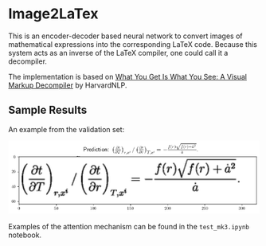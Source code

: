 
# Image2LaTex

This is an encoder-decoder based neural network to convert images of mathematical expressions into the corresponding LaTeX code. Because this system acts as an inverse of the LaTeX compiler, one could call it a decompiler.

The implementation is based on [What You Get Is What You See: A Visual Markup Decompiler](http://arxiv.org/pdf/1609.04938v1.pdf) by HarvardNLP.

## Sample Results
An example from the validation set:


![Example](/data/example.png)

Examples of the attention mechanism can be found in the `test_mk3.ipynb` notebook.
